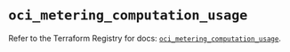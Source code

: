 # `oci_metering_computation_usage`

Refer to the Terraform Registry for docs: [`oci_metering_computation_usage`](https://registry.terraform.io/providers/oracle/oci/7.19.0/docs/resources/metering_computation_usage).
